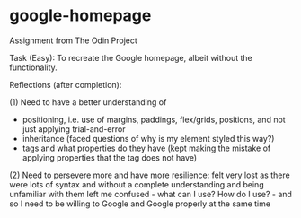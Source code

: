 # google-homepage
Assignment from The Odin Project

Task (Easy): To recreate the Google homepage, albeit without the functionality.

Reflections (after completion):

(1) Need to have a better understanding of 
- positioning, i.e. use of margins, paddings, flex/grids, positions, and not just applying trial-and-error
- inheritance (faced questions of why is my element styled this way?)
- tags and what properties do they have (kept making the mistake of applying properties that the tag does not have)

(2) Need to persevere more and have more resilience: felt very lost as there were lots of syntax and without a complete understanding and being unfamiliar with them left me confused - what can I use? How do I use?  - and so I need to be willing to Google and Google properly at the same time